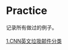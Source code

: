 # Practice
记录所有做过的例子。  <br><br>
[1.CNN英文垃圾邮件分类](https://blog.csdn.net/The_lastest/article/details/81660116)